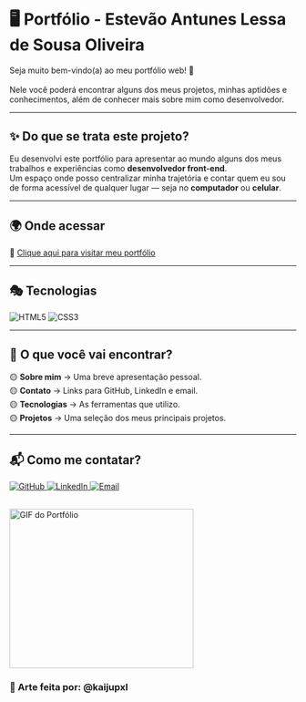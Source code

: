 # 🖥️ Portfólio - Estevão Antunes Lessa de Sousa Oliveira

Seja muito bem-vindo(a) ao meu portfólio web! 🤚<br>  
Nele você poderá encontrar alguns dos meus projetos, minhas aptidões e conhecimentos, além de conhecer mais sobre mim como desenvolvedor.

---

## ✨ Do que se trata este projeto?

Eu desenvolvi este portfólio para apresentar ao mundo alguns dos meus trabalhos e experiências como **desenvolvedor front-end**.  
Um espaço onde posso centralizar minha trajetória e contar quem eu sou de forma acessível de qualquer lugar — seja no **computador** ou **celular**.

---

## 🌍 Onde acessar

🔗 [Clique aqui para visitar meu portfólio](#)

---

## 🎭 Tecnologias

<p align="left">
  <img src="https://img.shields.io/badge/HTML5-E34F26?style=for-the-badge&logo=html5&logoColor=white" alt="HTML5" />
  <img src="https://img.shields.io/badge/CSS3-1572B6?style=for-the-badge&logo=css3&logoColor=white" alt="CSS3" />
</p>

---

## 📌 O que você vai encontrar?

 🟡 **Sobre mim** → Uma breve apresentação pessoal.<br>
 🟡 **Contato** → Links para GitHub, LinkedIn e email.<br>
 🟡 **Tecnologias** → As ferramentas que utilizo.<br>
 🟡 **Projetos** → Uma seleção dos meus principais projetos.<br>

---

## 📬 Como me contatar?

<p align="left">
  <a href="https://github.com/estevaoantunes" target="_blank">
    <img src="https://img.shields.io/badge/GitHub-%2312100E.svg?style=for-the-badge&logo=github&logoColor=white" alt="GitHub" />
  </a>
  <a href="https://linkedin.com/in/estevao-antunes" target="_blank">
    <img src="https://img.shields.io/badge/LinkedIn-%230077B5.svg?style=for-the-badge&logo=linkedin&logoColor=white" alt="LinkedIn" />
  </a>
  <a href="mailto:estevao.antunes123@gmail.com" target="_blank">
    <img src="https://img.shields.io/badge/Email-D14836?style=for-the-badge&logo=gmail&logoColor=white" alt="Email" />
  </a>
</p>
<br>

<img src="https://github.com/user-attachments/assets/f3d4e9c2-4a60-4ce6-8e2d-0fbff74cd255" alt="GIF do Portfólio" width="80%" height="280px">


### 🎨 Arte feita por: @kaijupxl
